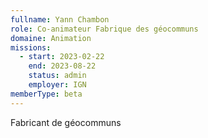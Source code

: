 ```yaml
---
fullname: Yann Chambon
role: Co-animateur Fabrique des géocommuns
domaine: Animation
missions:
  - start: 2023-02-22
    end: 2023-08-22
    status: admin
    employer: IGN
memberType: beta
---
```


Fabricant de géocommuns
